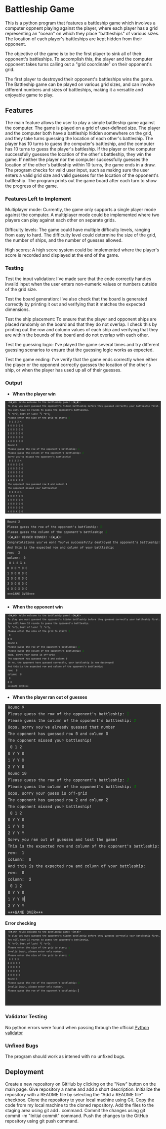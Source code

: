 # Battleship Game

This is a python program that features a battleship game which involves a computer oppnent playing against the player, where each player has a grid representing an "ocean" on which they place "battleships" of various sizes. The location of each player's battleships are kept hidden from their opponent.

The objective of the game is to be the first player to sink all of their opponent's battleships. To accomplish this, the player and the computer opponent takes turns calling out a "grid coordinate" on their opponent's grid.

The first player to destroyed their opponent's battleships wins the game. The Battleship game can be played on various grid sizes, and can involve different numbers and sizes of battleships, making it a versatile and enjoyable game to play.

## Features 

The main feature allows the user to play a simple battleship game against the computer.
The game is played on a grid of user-defined size.
The player and the computer both have a battleship hidden somewhere on the grid, and they take turns guessing the location of each other's battleship.
The player has 10 turns to guess the computer's battleship, and the computer has 10 turns to guess the player's battleship.
If the player or the computer successfully guesses the location of the other's battleship, they win the game.
If neither the player nor the computer successfully guesses the location of the other's battleship within 10 turns, the game ends in a draw.
The program checks for valid user input, such as making sure the user enters a valid grid size and valid guesses for the location of the opponent's battleship.
The program prints out the game board after each turn to show the progress of the game.

### Features Left to Implement

Multiplayer mode: Currently, the game only supports a single player mode against the computer. A multiplayer mode could be implemented where two players can play against each other on separate grids.

Difficulty levels: The game could have multiple difficulty levels, ranging from easy to hard. The difficulty level could determine the size of the grid, the number of ships, and the number of guesses allowed.

High scores: A high score system could be implemented where the player's score is recorded and displayed at the end of the game. 

### Testing 

Test the input validation: I've made sure that the code correctly handles invalid input when the user enters non-numeric values or numbers outside of the grid size.

Test the board generation: I've also check that the board is generated correctly by printing it out and verifying that it matches the expected dimensions.

Test the ship placement: To ensure that the player and opponent ships are placed randomly on the board and that they do not overlap. I check this by printing out the row and column values of each ship and verifying that they are within the bounds of the board and do not overlap with each other.

Test the guessing logic: I've played the game several times and try different guessing scenarios to ensure that the guessing logic works as expected. 

Test the game ending: I've verify that the game ends correctly when either the player or the opponent correctly guesses the location of the other's ship, or when the player has used up all of their guesses.

### Output 

- __When the player win__

![Round1](media/round2.png)

![Round2](media/round1.png)

- __When the opponent win__

![Opponent](media/opponent.png)

- __When the player ran out of guesses__

![Last](media/last.png)

__Error checking__

![error](media/error.png)


### Validator Testing 

No python errors were found when passing through the official [Python validator](https://extendsclass.com/python-tester.html)

### Unfixed Bugs

The program should work as intened with no unfixed bugs.

## Deployment

Create a new repository on GitHub by clicking on the "New" button on the main page.
Give repository a name and add a short description.
Initialize the repository with a README file by selecting the "Add a README file" checkbox.
Clone the repository to your local machine using Git.
Copy the code from my local machine to the cloned repository.
Add the files to the staging area using git add . command.
Commit the changes using git commit -m "Initial commit" command.
Push the changes to the GitHub repository using git push command.
